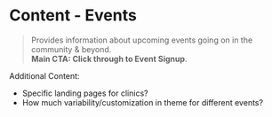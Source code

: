 # Content - Events
> Provides information about upcoming events going on in the community & beyond.    
> **Main CTA: Click through to Event Signup**.  

Additional Content:
- Specific landing pages for clinics?
- How much variability/customization in theme for different events?